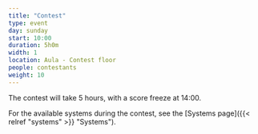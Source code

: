 ```yaml
---
title: "Contest"
type: event
day: sunday
start: 10:00
duration: 5h0m
width: 1
location: Aula - Contest floor
people: contestants
weight: 10
---
```


The contest will take 5 hours, with a score freeze at 14:00.

For the available systems during the contest, see the [Systems page]({{< relref "systems" >}} "Systems").
